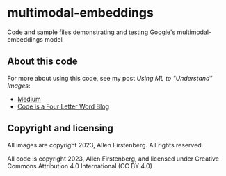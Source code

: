 # multimodal-embeddings
Code and sample files demonstrating and testing Google's multimodal-embeddings model

## About this code

For more about using this code, see my post _Using ML to "Understand" Images_:

* [Medium](https://medium.com/@afirstenberg/using-ml-to-understand-images-3b9a06d87672)
* [Code is a Four Letter Word Blog](https://code.iaflw.com/2023/09/using-ml-to-understand-images.html)

## Copyright and licensing

All images are copyright 2023, Allen Firstenberg. All rights reserved.

All code is copyright 2023, Allen Firstenberg, and licensed under 
Creative Commons Attribution 4.0 International (CC BY 4.0)

